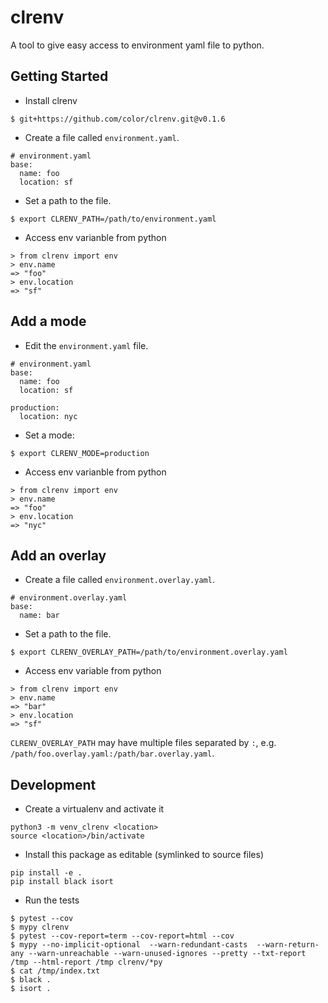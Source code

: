 # clrenv

A tool to give easy access to environment yaml file to python.

## Getting Started

* Install clrenv
```
$ git+https://github.com/color/clrenv.git@v0.1.6
```

* Create a file called `environment.yaml`.
```
# environment.yaml
base:
  name: foo
  location: sf
```

* Set a path to the file.
```
$ export CLRENV_PATH=/path/to/environment.yaml
```

* Access env varianble from python
```
> from clrenv import env
> env.name
=> "foo"
> env.location
=> "sf"
```

## Add a mode

* Edit the `environment.yaml` file.
```
# environment.yaml
base:
  name: foo
  location: sf

production:
  location: nyc
```

* Set a mode:
```
$ export CLRENV_MODE=production
```

* Access env varianble from python
```
> from clrenv import env
> env.name
=> "foo"
> env.location
=> "nyc"
```

## Add an overlay

* Create a file called `environment.overlay.yaml`.
```
# environment.overlay.yaml
base:
  name: bar
```

* Set a path to the file.
```
$ export CLRENV_OVERLAY_PATH=/path/to/environment.overlay.yaml
```

* Access env variable from python
```
> from clrenv import env
> env.name
=> "bar"
> env.location
=> "sf"
```

`CLRENV_OVERLAY_PATH` may have multiple files separated by `:`, e.g. `/path/foo.overlay.yaml:/path/bar.overlay.yaml`.

## Development
* Create a virtualenv and activate it
```
python3 -m venv_clrenv <location>
source <location>/bin/activate
```
* Install this package as editable (symlinked to source files)
```
pip install -e .
pip install black isort
```
* Run the tests
```
$ pytest --cov
$ mypy clrenv
$ pytest --cov-report=term --cov-report=html --cov
$ mypy --no-implicit-optional  --warn-redundant-casts  --warn-return-any --warn-unreachable --warn-unused-ignores --pretty --txt-report /tmp --html-report /tmp clrenv/*py
$ cat /tmp/index.txt
$ black .
$ isort .
```
